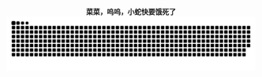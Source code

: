<div align = "center">
  <b>菜菜，呜呜，小蛇快要饿死了</b>
</div>

<picture>
  <source media="(prefers-color-scheme: dark)" srcset="https://raw.githubusercontent.com/dekrt/dekrt/output/github-contribution-grid-snake-dark.svg">
  <source media="(prefers-color-scheme: light)" srcset="https://raw.githubusercontent.com/dekrt/dekrt/output/github-contribution-grid-snake.svg">
  <img alt="github contribution grid snake animation" src="https://raw.githubusercontent.com/dekrt/dekrt/output/github-contribution-grid-snake.svg">
</picture>
